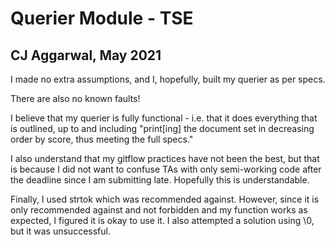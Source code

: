 # Querier Module - TSE
## CJ Aggarwal, May 2021

I made no extra assumptions, and I, hopefully, built my querier as per specs.

There are also no known faults!

I believe that my querier is fully functional - i.e. that it does everything that is outlined, up to and including "print[ing] the document set in decreasing order by score, thus meeting the full specs."

I also understand that my gitflow practices have not been the best, but that is because I did not want to confuse TAs with only semi-working code after the deadline since I am submitting late. Hopefully this is understandable.

Finally, I used strtok which was recommended against. However, since it is only recommended against and not forbidden and my function works as expected, I figured it is okay to use it. I also attempted a solution using \0, but it was unsuccessful.